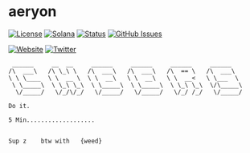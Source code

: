 # aeryon

[![License](https://img.shields.io/badge/License-MIT-blue.svg)](https://opensource.org/licenses/MIT)
[![Solana](https://img.shields.io/badge/Solana-Web3-green.svg)](https://solana.com/)
[![Status](https://img.shields.io/badge/Status-In%20Development-orange.svg)]()
[![GitHub Issues](https://img.shields.io/github/issues/yourusername/ontora-ai.svg)](https://github.com/yourusername/ontora-ai/issues)

[![Website](https://img.shields.io/badge/Website-aeryon-blue?logo=google-chrome)](https://aeryon.tech/)
[![Twitter](https://img.shields.io/badge/Twitter-aeryon-blue?logo=twitter)](https://x.com/aeryonblock)

```
 ______     __  __     ______     ______     ______     ______    
/\  ___\   /\ \_\ \   /\  ___\   /\  ___\   /\  == \   /\  ___\   
\ \ \____  \ \  __ \  \ \  __\   \ \  __\   \ \  __<   \ \___  \  
 \ \_____\  \ \_\ \_\  \ \_____\  \ \_____\  \ \_\ \_\  \/\_____\ 
  \/_____/   \/_/\/_/   \/_____/   \/_____/   \/_/ /_/   \/_____/

Do it.

5 Min...................


Sup z    btw with   {weed}
```
